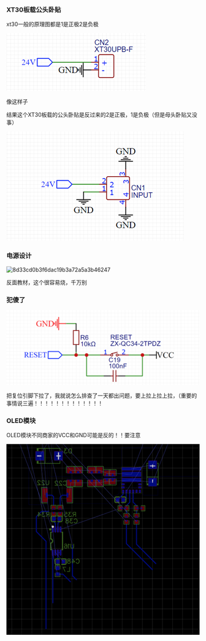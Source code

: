 ### XT30板载公头卧贴

xt30一般的原理图都是1是正极2是负极

![image-20240710112942409](.assets/image-20240710112942409.png)

像这样子

结果这个XT30板载的公头卧贴是反过来的2是正极，1是负极（但是母头卧贴又没事）

![image-20240710113012197](.assets/image-20240710113012197.png)

### 电源设计

<img src=".assets/8d33cd0b3f6dac19b3a72a5a3b46247.jpg" alt="8d33cd0b3f6dac19b3a72a5a3b46247"  />

反面教材，这个很容易烧，千万别

### 犯傻了

![image-20240721131126357](.assets/image-20240721131126357.png)

把复位引脚下拉了，我就说怎么排查了一天都出问题，要上拉上拉上拉，（重要的事情说三遍！！！！！！！！！！！！！

### OLED模块

OLED模块不同商家的VCC和GND可能是反的！！要注意



![image-20240723145712998](.assets/image-20240723145712998.png)
